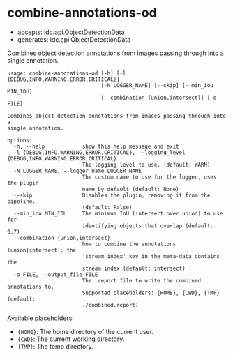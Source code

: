 # combine-annotations-od

* accepts: idc.api.ObjectDetectionData
* generates: idc.api.ObjectDetectionData

Combines object detection annotations from images passing through into a single annotation.

```
usage: combine-annotations-od [-h] [-l {DEBUG,INFO,WARNING,ERROR,CRITICAL}]
                              [-N LOGGER_NAME] [--skip] [--min_iou MIN_IOU]
                              [--combination {union,intersect}] [-o FILE]

Combines object detection annotations from images passing through into a
single annotation.

options:
  -h, --help            show this help message and exit
  -l {DEBUG,INFO,WARNING,ERROR,CRITICAL}, --logging_level {DEBUG,INFO,WARNING,ERROR,CRITICAL}
                        The logging level to use. (default: WARN)
  -N LOGGER_NAME, --logger_name LOGGER_NAME
                        The custom name to use for the logger, uses the plugin
                        name by default (default: None)
  --skip                Disables the plugin, removing it from the pipeline.
                        (default: False)
  --min_iou MIN_IOU     The minimum IoU (intersect over union) to use for
                        identifying objects that overlap (default: 0.7)
  --combination {union,intersect}
                        how to combine the annotations (union|intersect); the
                        'stream_index' key in the meta-data contains the
                        stream index (default: intersect)
  -o FILE, --output_file FILE
                        The .report file to write the combined annotations to.
                        Supported placeholders: {HOME}, {CWD}, {TMP} (default:
                        ./combined.report)
```

Available placeholders:

* `{HOME}`: The home directory of the current user.
* `{CWD}`: The current working directory.
* `{TMP}`: The temp directory.
